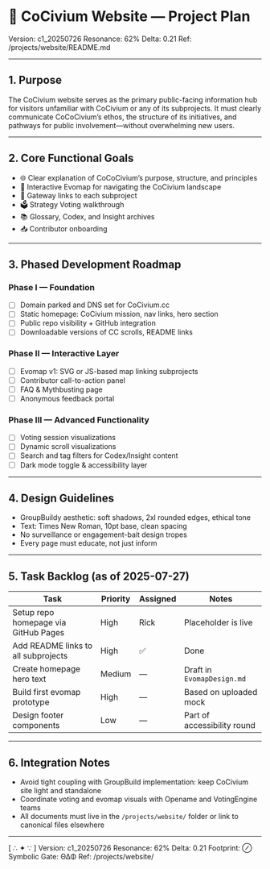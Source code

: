 <!-- Filename: website_Project_Plan_c1_20250726.md -->

# 📄 CoCivium Website — Project Plan
Version: c1_20250726
Resonance: 62%
Delta: 0.21
Ref: /projects/website/README.md

---

## 1. Purpose

The CoCivium website serves as the primary public-facing information hub for visitors unfamiliar with CoCivium or any of its subprojects. It must clearly communicate CoCoCivium’s ethos, the structure of its initiatives, and pathways for public involvement—without overwhelming new users.

---

## 2. Core Functional Goals

- 🌐 Clear explanation of CoCoCivium’s purpose, structure, and principles
- 🧭 Interactive Evomap for navigating the CoCivium landscape
- 🔗 Gateway links to each subproject
- 🗳️ Strategy Voting walkthrough
- 📚 Glossary, Codex, and Insight archives
- 📥 Contributor onboarding

---

## 3. Phased Development Roadmap

### Phase I — Foundation
- [ ] Domain parked and DNS set for CoCivium.cc
- [ ] Static homepage: CoCivium mission, nav links, hero section
- [ ] Public repo visibility + GitHub integration
- [ ] Downloadable versions of CC scrolls, README links

### Phase II — Interactive Layer
- [ ] Evomap v1: SVG or JS-based map linking subprojects
- [ ] Contributor call-to-action panel
- [ ] FAQ & Mythbusting page
- [ ] Anonymous feedback portal

### Phase III — Advanced Functionality
- [ ] Voting session visualizations
- [ ] Dynamic scroll visualizations
- [ ] Search and tag filters for Codex/Insight content
- [ ] Dark mode toggle & accessibility layer

---

## 4. Design Guidelines

- GroupBuildy aesthetic: soft shadows, 2xl rounded edges, ethical tone
- Text: Times New Roman, 10pt base, clean spacing
- No surveillance or engagement-bait design tropes
- Every page must educate, not just inform

---

## 5. Task Backlog (as of 2025-07-27)

| Task | Priority | Assigned | Notes |
|------|----------|----------|-------|
| Setup repo homepage via GitHub Pages | High | Rick | Placeholder is live |
| Add README links to all subprojects | High | ✅ | Done |
| Create homepage hero text | Medium | — | Draft in `EvomapDesign.md` |
| Build first evomap prototype | High | — | Based on uploaded mock |
| Design footer components | Low | — | Part of accessibility round |

---

## 6. Integration Notes

- Avoid tight coupling with GroupBuild implementation: keep CoCivium site light and standalone
- Coordinate voting and evomap visuals with Opename and VotingEngine teams
- All documents must live in the `/projects/website/` folder or link to canonical files elsewhere

---

[ ∴ ✦ ∵ ]
Version: c1_20250726
Resonance: 62%
Delta: 0.21
Footprint: ⊘
Symbolic Gate: ΘΔΦ
Ref: /projects/website/


